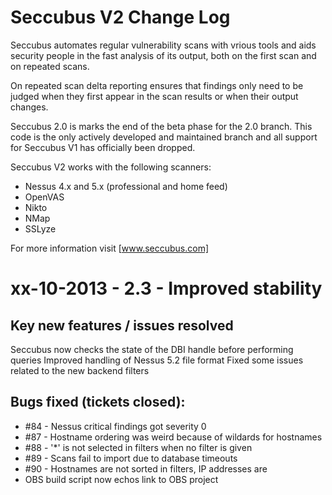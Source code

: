 Seccubus V2 Change Log
======================
Seccubus automates regular vulnerability scans with vrious tools and aids 
security people in the fast analysis of its output, both on the first scan and 
on repeated scans.

On repeated scan delta reporting ensures that findings only need to be judged 
when they first appear in the scan results or when their output changes.

Seccubus 2.0 is marks the end of the beta phase for the 2.0 branch.
This code is the only actively developed and maintained branch and all support 
for Seccubus V1 has officially been dropped. 

Seccubus V2 works with the following scanners:
* Nessus 4.x and 5.x (professional and home feed)
* OpenVAS
* Nikto 
* NMap
* SSLyze

For more information visit [www.seccubus.com]

xx-10-2013 - 2.3 - Improved stability
=====================================

Key new features / issues resolved
----------------------------------
Seccubus now checks the state of the DBI handle before performing queries
Improved handling of Nessus 5.2 file format
Fixed some issues related to the new backend filters

Bugs fixed (tickets closed):
----------------------------
* #84 - Nessus critical findings got severity 0
* #87 - Hostname ordering was weird because of wildards for hostnames
* #88 - '*' is not selected in filters when no filter is given
* #89 - Scans fail to import due to database timeouts
* #90 - Hostnames are not sorted in filters, IP addresses are
* OBS build script now echos link to OBS project
